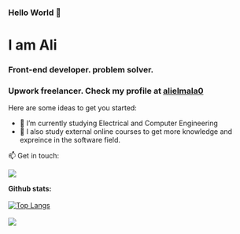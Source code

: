 ### Hello World 👋
<h1> I am Ali </h1>
<h3>Front-end developer. problem solver.
</h3>
<h3> Upwork freelancer. Check my profile at <a href="https://www.upwork.com/freelancers/alielmala0">alielmala0</a> </h3>

Here are some ideas to get you started:

- 🔭 I’m currently studying Electrical and Computer Engineering
- 🌱 I also study external online courses to get more knowledge and expreince in the software field.

</div>

📫 Get in touch: 

 <a href="https://www.linkedin.com/in/alielmala"><img src="https://img.shields.io/badge/LinkedIn-0077B5?style=for-the-badge&logo=linkedin&logoColor=white"></a>

<b>Github stats:</b> <br><br>
[![Top Langs](https://github-readme-stats.vercel.app/api/top-langs/?username=alielmala&layout=compact)](https://github.com/anuraghazra/github-readme-stats) <br> <br>
![](https://komarev.com/ghpvc/?username=alielmala&color=blue)
